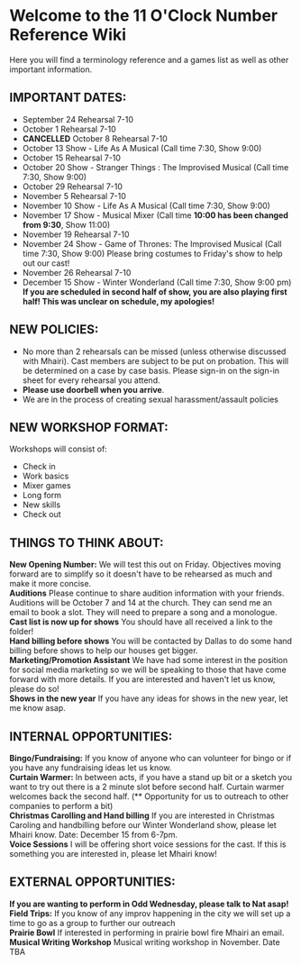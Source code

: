 # Welcome to the 11 O'Clock Number Reference Wiki

Here you will find a terminology reference and a games list as well as other important information.

## IMPORTANT DATES:
- September 24 Rehearsal 7-10
- October 1 Rehearsal 7-10
- **CANCELLED** October 8 Rehearsal 7-10
- October 13 Show - Life As A Musical (Call time 7:30, Show 9:00)
- October 15 Rehearsal 7-10
- October 20 Show - Stranger Things : The Improvised Musical (Call time 7:30, Show 9:00)
- October 29 Rehearsal 7-10
- November 5 Rehearsal 7-10
- November 10 Show - Life As A Musical (Call time 7:30, Show 9:00)
- November 17 Show - Musical Mixer (Call time **10:00 has been changed from 9:30**, Show 11:00)
- November 19 Rehearsal 7-10
- November 24 Show - Game of Thrones: The Improvised Musical (Call time 7:30, Show 9:00) Please bring costumes to Friday's show to help out our cast!
- November 26 Rehearsal 7-10
- December 15 Show - Winter Wonderland (Call time 7:30, Show 9:00 pm)  
**If you are scheduled in second half of show, you are also playing first half! This was unclear on schedule, my apologies!**  

## NEW POLICIES:
- No more than 2 rehearsals can be missed (unless otherwise discussed with Mhairi). Cast members are subject to be put on probation. This will be determined on a case by case basis. Please sign-in on the sign-in sheet for every rehearsal you attend.     
- **Please use doorbell when you arrive**.  
- We are in the process of creating sexual harassment/assault policies  

## NEW WORKSHOP FORMAT:
Workshops will consist of:
- Check in
- Work basics
- Mixer games
- Long form
- New skills
- Check out

## THINGS TO THINK ABOUT:
**New Opening Number:** We will test this out on Friday. Objectives moving forward are to simplify so it doesn't have to be rehearsed as much and make it more concise.  
**Auditions** Please continue to share audition information with your friends. Auditions will be October 7 and 14 at the church. They can send me an email to book a slot. They will need to prepare a song and a monologue.   
**Cast list is now up for shows** You should have all received a link to the folder!  
**Hand billing before shows** You will be contacted by Dallas to do some hand billing before shows to help our houses get bigger.  
**Marketing/Promotion Assistant** We have had some interest in the position for social media marketing so we will be speaking to those that have come forward with more details. If you are interested and haven't let us know, please do so!  
**Shows in the new year** If you have any ideas for shows in the new year, let me know asap.  

## INTERNAL OPPORTUNITIES:
**Bingo/Fundraising:** If you know of anyone who can volunteer for bingo or if you have any fundraising ideas let us know.  
**Curtain Warmer:** In between acts, if you have a stand up bit or a sketch you want to try out there is a 2 minute slot before second half. Curtain warmer welcomes back the second half. (** Opportunity for us to outreach to other companies to perform a bit)  
**Christmas Carolling and Hand billing** If you are interested in Christmas Caroling and handbilling before our Winter Wonderland show, please let Mhairi know. Date: December 15 from 6-7pm.  
**Voice Sessions** I will be offering short voice sessions for the cast. If this is something you are interested in, please let Mhairi know!  

## EXTERNAL OPPORTUNITIES:
**If you are wanting to perform in Odd Wednesday, please talk to Nat asap!**  
**Field Trips:** If you know of any improv happening in the city we will set up a time to go as a group to further our outreach  
**Prairie Bowl** If interested in performing in prairie bowl fire Mhairi an email.  
**Musical Writing Workshop** Musical writing workshop in November. Date TBA  
